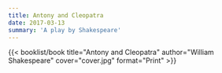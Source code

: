 ```yaml
---
title: Antony and Cleopatra
date: 2017-03-13
summary: 'A play by Shakespeare'
---
```


{{< booklist/book
title="Antony and Cleopatra"
author="William Shakespeare"
cover="cover.jpg"
format="Print" >}}
